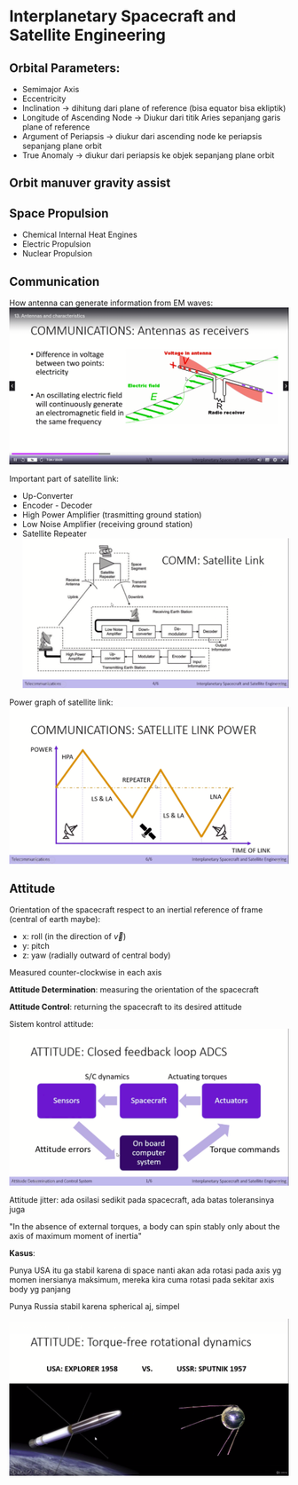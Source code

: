 # Interplanetary Spacecraft and Satellite Engineering

## Orbital Parameters:

- Semimajor Axis
- Eccentricity
- Inclination -> dihitung dari plane of reference (bisa equator bisa ekliptik)
- Longitude of Ascending Node -> Diukur dari titik Aries sepanjang garis plane of reference
- Argument of Periapsis -> diukur dari ascending node ke periapsis sepanjang plane orbit
- True Anomaly -> diukur dari periapsis ke objek sepanjang plane orbit

## Orbit manuver gravity assist

## Space Propulsion
- Chemical Internal Heat Engines
- Electric Propulsion
- Nuclear Propulsion

## Communication

How antenna can generate information from EM waves:
![antenna](antenna.png)

Important part of satellite link:
- Up-Converter
- Encoder - Decoder
- High Power Amplifier (trasmitting ground station)
- Low Noise Amplifier (receiving ground station)
- Satellite Repeater
![satellite link](sat_link.png)

Power graph of satellite link:
![power graph](power_graph.png)

## Attitude

Orientation of the spacecraft respect to an inertial reference of frame (central of earth maybe):
- x: roll (in the direction of $\vec{v}$)
- y: pitch
- z: yaw (radially outward of central body)

Measured counter-clockwise in each axis

**Attitude Determination**: measuring the orientation of the spacecraft

**Attitude Control**: returning the spacecraft to its desired attitude

Sistem kontrol attitude:
![kontrol attitude](attitude_control.png)

Attitude jitter: ada osilasi sedikit pada spacecraft, ada batas toleransinya juga

"In the absence of external torques, a body can spin stably only about the axis of maximum moment of inertia"

**Kasus**:

Punya USA itu ga stabil karena di space nanti akan ada rotasi pada axis yg momen inersianya maksimum, mereka kira cuma rotasi pada sekitar axis body yg panjang

Punya Russia stabil karena spherical aj, simpel

![momen inersia](momen_inersia.png)
